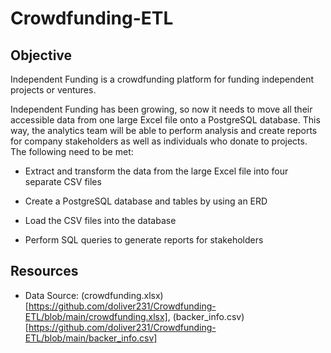 # Crowdfunding-ETL

## Objective

Independent Funding is a crowdfunding platform for funding independent projects or ventures.

Independent Funding has been growing, so now it needs to move all their accessible data from one large Excel file onto a PostgreSQL database. This way, the analytics team will be able to perform analysis and create reports for company stakeholders as well as individuals who donate to projects. The following need to be met:

* Extract and transform the data from the large Excel file into four separate CSV files

* Create a PostgreSQL database and tables by using an ERD

* Load the CSV files into the database

* Perform SQL queries to generate reports for stakeholders

## Resources

* Data Source: (crowdfunding.xlsx)[https://github.com/doliver231/Crowdfunding-ETL/blob/main/crowdfunding.xlsx], (backer_info.csv)[https://github.com/doliver231/Crowdfunding-ETL/blob/main/backer_info.csv]

